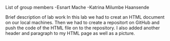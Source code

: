 List of group members
-Esnart Mache
-Katrina Milumbe Haansende

Brief description of lab work
In this lab we had to creat an HTML document on our local machines. Then we had to create a repositort on GitHub and push the code of the HTML file on to the repository. I also added another header and paragraph to my HTML page as well as a picture.